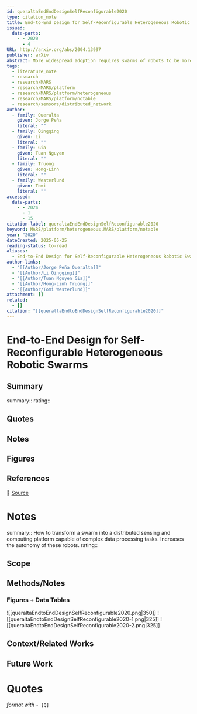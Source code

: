 ```yaml
---
id: queraltaEndEndDesignSelfReconfigurable2020
type: citation_note
title: End-to-End Design for Self-Reconfigurable Heterogeneous Robotic Swarms
issued:
  date-parts:
    - - 2020
      - 4
URL: http://arxiv.org/abs/2004.13997
publisher: arXiv
abstract: More widespread adoption requires swarms of robots to be more flexible for real-world applications. Multiple challenges remain in complex scenarios where a large amount of data needs to be processed in real-time and high degrees of situational awareness are required. The options in this direction are limited in existing robotic swarms, mostly homogeneous robots with limited operational and reconfiguration flexibility. We address this by bringing elastic computing techniques and dynamic resource management from the edge-cloud computing domain to the swarm robotics domain. This enables the dynamic provisioning of collective capabilities in the swarm for different applications. Therefore, we transform a swarm into a distributed sensing and computing platform capable of complex data processing tasks, which can then be offered as a service. In particular, we discuss how this can be applied to adaptive resource management in a heterogeneous swarm of drones, and how we are implementing the dynamic deployment of distributed data processing algorithms. With an elastic drone swarm built on reconfigurable hardware and containerized services, it will be possible to raise the self-awareness, degree of intelligence, and level of autonomy of heterogeneous swarms of robots. We describe novel directions for collaborative perception, and new ways of interacting with a robotic swarm.
tags:
  - literature_note
  - research
  - research/MARS
  - research/MARS/platform
  - research/MARS/platform/heterogeneous
  - research/MARS/platform/notable
  - research/sensors/distributed_network
author:
  - family: Queralta
    given: Jorge Peña
    literal: ""
  - family: Qingqing
    given: Li
    literal: ""
  - family: Gia
    given: Tuan Nguyen
    literal: ""
  - family: Truong
    given: Hong-Linh
    literal: ""
  - family: Westerlund
    given: Tomi
    literal: ""
accessed:
  date-parts:
    - - 2024
      - 1
      - 15
citation-label: queraltaEndEndDesignSelfReconfigurable2020
keyword: MARS/platform/heterogeneous,MARS/platform/notable
year: "2020"
dateCreated: 2025-05-25
reading-status: to-read
aliases:
  - End-to-End Design for Self-Reconfigurable Heterogeneous Robotic Swarms
author-links:
  - "[[Author/Jorge Peña Queralta]]"
  - "[[Author/Li Qingqing]]"
  - "[[Author/Tuan Nguyen Gia]]"
  - "[[Author/Hong-Linh Truong]]"
  - "[[Author/Tomi Westerlund]]"
attachment: []
related:
  - []
citation: "[[queraltaEndtoEndDesignSelfReconfigurable2020]]"
---
```


# End-to-End Design for Self-Reconfigurable Heterogeneous Robotic Swarms

## Summary
summary::
rating::

## Quotes

## Notes

## Figures

## References

🔗 [Source](http://arxiv.org/abs/2004.13997)

# Notes 
summary:: How to transform a swarm into a distributed sensing and computing platform capable of complex data processing tasks. Increases the autonomy of these robots. 
rating:: 

## Scope
## Methods/Notes
### Figures + Data Tables
![[queraltaEndtoEndDesignSelfReconfigurable2020.png|350]]
![[queraltaEndtoEndDesignSelfReconfigurable2020-1.png|325]]
![[queraltaEndtoEndDesignSelfReconfigurable2020-2.png|325]]

## Context/Related Works
## Future Work


# Quotes
 *format with* `- [Q]`
